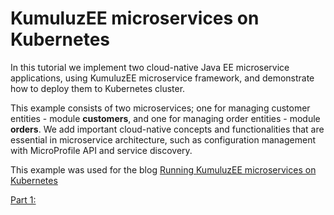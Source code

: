 # KumuluzEE microservices on Kubernetes

In this tutorial we implement two cloud-native Java EE microservice applications, using KumuluzEE 
microservice framework, and demonstrate how to deploy them to Kubernetes cluster.

This example consists of two microservices; 
one for managing customer entities - module **customers**, and one for managing order entities - module **orders**. We add important cloud-native 
concepts and functionalities that are essential in microservice architecture, such as configuration management with 
MicroProfile API and service discovery. 

This example was used for the blog [Running KumuluzEE microservices on Kubernetes](https://blog.kumuluz.com/kumuluzee/kubernetes/2017/12/03/kumuluzee-microservices-on-kubernetes_part1)

[Part 1:](https://github.com/zvonegit/kumuluzee-kubernetes/releases/tag/v1.0.0)

